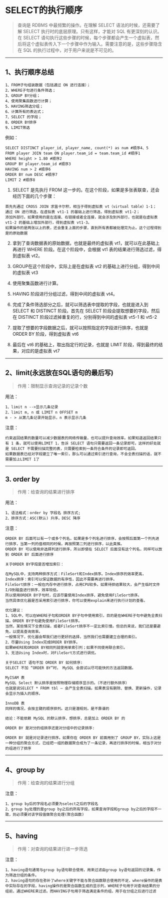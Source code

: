 # SELECT的执行顺序
> 查询是 RDBMS 中最频繁的操作。在理解 SELECT 语法的时候，还需要了解 SELECT 执行时的底层原理。只有这样，才能对 SQL 有更深刻的认识。在 SELECT 语句执行这些步骤的时候，每个步骤都会产生一个虚拟表，然后将这个虚拟表传入下一个步骤中作为输入。需要注意的是，这些步骤隐含在 SQL 的执行过程中，对于用户来说是不可见的。
---

## 1、执行顺序总结
```
1、FROM子句组装数据（包括通过 ON 进行连接）；
2、WHERE子句进行条件筛选；
3、GROUP BY分组；
4、使用聚集函数进行计算； 
5、HAVING筛选分组； 
6、计算所有的表达式； 
7、SELECT 的字段；
8、ORDER BY排序
9、LIMIT筛选
```

例如：
```
SELECT DISTINCT player_id, player_name, count(*) as num #顺序4、5
FROM player JOIN team ON player.team_id = team.team_id #顺序1
WHERE height > 1.80 #顺序2
GROUP BY player.team_id #顺序3
HAVING num > 2 #顺序6
ORDER BY num DESC #顺序7
LIMIT 2 #顺序8
```

1. SELECT 是先执行 FROM 这一步的。在这个阶段，如果是多张表联查，还会经历下面的几个步骤：
```
首先先通过 CROSS JOIN 求笛卡尔积，相当于得到虚拟表 vt（virtual table）1-1；
通过 ON 进行筛选，在虚拟表 vt1-1 的基础上进行筛选，得到虚拟表 vt1-2；
添加外部行。如果使用的是左连接、右链接或者全连接，就会涉及到外部行，也就是在虚拟表 vt1-2 的基础上增加外部行，得到虚拟表 vt1-3。
如果操作的是两张以上的表，还会重复上面的步骤，直到所有表都被处理完为止。这个过程得到是的原始数据
```

2. 拿到了查询数据表的原始数据，也就是最终的虚拟表 vt1，就可以在此基础上再进行 WHERE 阶段。在这个阶段中，会根据 vt1 表的结果进行筛选过滤，得到虚拟表 vt2。

3. GROUP在这个阶段中，实际上是在虚拟表 vt2 的基础上进行分组，得到中间的虚拟表 vt3

4. 使用聚集函数进行计算。

5. HAVING 阶段进行分组过滤，得到中间的虚拟表 vt4。 

6. 完成了条件筛选部分之后，就可以筛选表中提取的字段，也就是进入到 SELECT 和 DISTINCT 阶段。首先在 SELECT 阶段会提取想要的字段，然后在 DISTINCT 阶段过滤掉重复的行，分别得到中间的虚拟表 vt5-1 和 vt5-2

7. 提取了想要的字段数据之后，就可以按照指定的字段进行排序，也就是 ORDER BY 阶段，得到虚拟表 vt6

8. 最后在 vt6 的基础上，取出指定行的记录，也就是 LIMIT 阶段，得到最终的结果，对应的是虚拟表 vt7
---


## 2、limit(永远放在SQL语句的最后写)
> 作用：限制显示查询记录的记录个数

用法：
```
1、limit n -->显示几条记录
2、limit m, n 或 LIMIT n OFFSET m
m - > 从第几条记录开始显示，n 表示显示几条
```

注意：
```
约束返回结果的数量可以减少数据表的网络传输量，也可以提升查询效率。如果知道返回结果只有 1 条，就可以使用LIMIT 1，告诉 SELECT 语句只需要返回一条记录即可。这样的好处就是 SELECT 不需要扫描完整的表，只需要检索到一条符合条件的记录即可返回。
如果数据表已经对字段建立了唯一索引，那么可以通过索引进行查询，不会全表扫描的话，就不需要加上LIMIT 1了
```
---


## 3. order by
> 作用：给查询的结果进行排序

用法：
```
1、语法格式：order by 字段名 排序方式;
2、排序方式：ASC(默认) 升序，DESC 降序
```

注意：
```
ORDER BY 后面可以有一个或多个列名，如果是多个列名进行排序，会按照后面第一个列先进行排序，当第一列的值相同的时候，再按照第二列进行排序，以此类推。
ORDER BY 可以使用非选择列进行排序，所以即使在 SELECT 后面没有这个列名，同样可以放到 ORDER BY 后面进行排序
```

```
关于ORDER BY字段是否增加索引：

在MySQL中，支持两种排序方式：FileSort和Index排序。Index排序的效率更高，
Index排序：索引可以保证数据的有序性，因此不需要再进行排序。
FileSort排序：一般在内存中进行排序，占用CPU较多。如果待排结果较大，会产生临时文件I/O到磁盘进行排序，效率较低。
所以使用ORDER BY子句时，应该尽量使用Index排序，避免使用FileSort排序。
当然具体优化器是否采用索引进行排序，你可以使用explain来进行执行计划的查看。

优化建议：
1、SQL中，可以在WHERE子句和ORDER BY子句中使用索引，目的是在WHERE子句中避免全表扫描，ORDER BY子句避免使用FileSort排序。
当然，某些情况下全表扫描，或者FileSort排序不一定比索引慢。但总的来说，我们还是要避免，以提高查询效率。
一般情况下，优化器会帮我们进行更好的选择，当然我们也需要建立合理的索引。
2、尽量Using Index完成ORDER BY排序。
如果WHERE和ORDER BY相同列就使用单索引列；如果不同使用联合索引。
3、无法Using Index时，对FileSort方式进行调优。
```

```
关于SELECT 语句不加 ORDER BY 如何排序:
SELECT 不加 “ORDER BY”时， MySQL 会尝试以尽可能快的方法返回数据。

MyISAM 表
MySQL Select 默认排序是按照物理存储顺序显示的。（不进行额外排序）
也就是说SELECT * FROM tbl – 会产生全表扫描。如果表没有删除、替换、更新操作，记录会显示为插入的顺序。

InnoDB 表
同样的情况，会按主键的顺序排列。这只是潜规则，是不靠谱的

结论：不能依赖 MySQL 的默认排序，想排序，总是加上 ORDER BY 的
```

```
ORDER BY 是对分的组排序还是对分组中的记录排序:

ORDER BY 就是对记录进行排序。如果你在 ORDER BY 前面用到了 GROUP BY，实际上这是一种分组的聚合方式，已经把一组的数据聚合成为了一条记录，再进行排序的时候，相当于对分的组进行了排序
```
---


## 4、group by
> 作用：给查询的结果进行分组

注意：
```
1、group by后的字段名必须要为select之后的字段名
2、group by处理的是group by之后的所有字段，如果查询字段和group by之后的字段不一致，则必须要对该字段值做聚合处理(聚合函数)
```
---


## 5、having
> 作用：对查询的结果进行进一步筛选

注意：
```
1、having语句通常与group by语句联合使用，用来过滤由group by语句返回的记录集，作为筛选分组的条件。
2、having语句的存在弥补了where关键字不能与聚合函数联合使用的不足，where操作的是表中实际存在的字段，having操作的是聚合函数生成的显示列，WHERE子句用于对查询结果的分组前，通过WHERE来过滤。而HAVING子句用于筛选满足条件的组，用于在分组之后进行过滤
```
